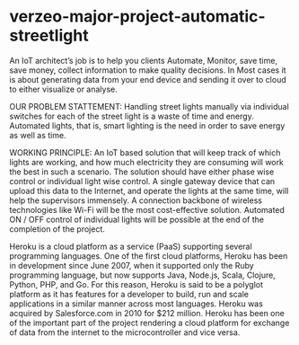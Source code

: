 # verzeo-major-project-automatic-streetlight

An IoT architect’s job is to help you clients Automate, Monitor, save time, save money, collect
information to make quality decisions.
In Most cases it is about generating data from your end device and sending it over to cloud to either
visualize or analyse.

OUR PROBLEM STATTEMENT: 
Handling street lights manually via individual switches for each of the street light is a waste of time and energy. Automated lights, that is, smart lighting is the need in order to save energy as well as time.

WORKING PRINCIPLE: 
An IoT based solution that will keep track of which lights are working, and how much electricity they are consuming will work the best in such a scenario. The solution should have either phase wise control or individual light wise control. A single gateway device that can upload this data to the Internet, and operate the lights at the same time, will help the supervisors immensely. A connection backbone of wireless technologies like Wi-Fi will be the most cost-effective solution. Automated ON / OFF control of individual lights will be possible at the end of the completion of the project.

Heroku is a cloud platform as a service (PaaS) supporting several programming languages. One of the first cloud platforms, Heroku has been in development since June 2007, when it supported only the Ruby programming language, but now supports Java, Node.js, Scala, Clojure, Python, PHP, and Go. For this reason, Heroku is said to be a polyglot platform as it has features for a developer to build, run and scale applications in a similar manner across most languages. Heroku was acquired by Salesforce.com in 2010 for $212 million. Heroku has been one of the important part of the project rendering a cloud platform for exchange of data from the internet to the microcontroller and vice versa.
